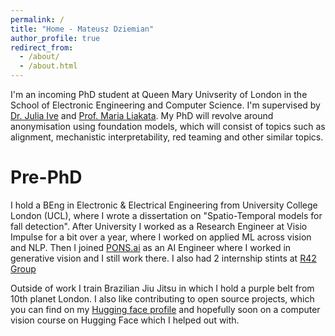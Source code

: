 ```yaml
---
permalink: /
title: "Home - Mateusz Dziemian"
author_profile: true
redirect_from: 
  - /about/
  - /about.html
---
```


I'm an incoming PhD student at Queen Mary Univserity of London in the School of Electronic Engineering and Computer Science. I'm supervised by [Dr. Julia Ive](https://julia-ive.github.io/) and [Prof. Maria Liakata](https://maria-liakata-nlp-group.github.io/team/pi.html). My PhD will revolve around anonymisation using foundation models, which will consist of topics such as alignment, mechanistic interpretability, red teaming and other similar topics.

Pre-PhD
======
I hold a BEng in Electronic & Electrical Engineering from University College London (UCL), where I wrote a dissertation on "Spatio-Temporal models for fall detection". After University I worked as a Research Engineer at Visio Impulse for a bit over a year, where I worked on applied ML across vision and NLP. Then I joined [PONS.ai](https://www.pons.ai) as an AI Engineer where I worked in generative vision and I still work there. I also had 2 internship stints at [R42 Group](https://www.r42group.com)

Outside of work I train Brazilian Jiu Jitsu in which I hold a purple belt from 10th planet London. I also like contributing to open source projects, which you can find on my [Hugging face profile](https://huggingface.co/mattmdjaga) and hopefully soon on a computer vision course on Hugging Face which I helped out with.